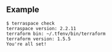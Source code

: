 ## Example

    $ terraspace check
    terraspace version: 2.2.11
    terraform bin: ~/.tfenv/bin/terraform
    terraform version: 1.5.5
    You're all set!
